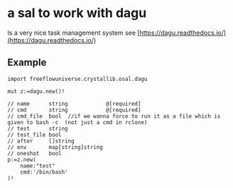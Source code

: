 # a sal to work with dagu

Is a very nice task management system see [https://dagu.readthedocs.io/](https://dagu.readthedocs.io/)


## Example

```golang
import freeflowuniverse.crystallib.osal.dagu

mut z:=dagu.new()!

// name      string            @[required]
// cmd       string            @[required]
// cmd_file  bool  //if we wanna force to run it as a file which is given to bash -c  (not just a cmd in rclone)
// test      string
// test_file bool
// after     []string
// env       map[string]string
// oneshot   bool
p:=z.new(
	name:"test"
	cmd:'/bin/bash'
)!


```

